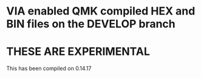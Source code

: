 # VIA enabled QMK compiled HEX and BIN files on the DEVELOP branch

# THESE ARE EXPERIMENTAL 

 This has been compiled on 0.14.17
